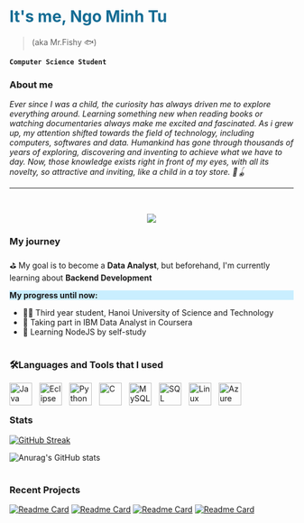 <h1><span style="color:146C94"> It's me, Ngo Minh Tu </span></h1>

> (aka Mr.Fishy 🐟)

**`Computer Science Student`**
### About me
*Ever since I was a child, the curiosity has always driven me to explore everything around. Learning something new when reading books or watching documentaries always make me excited and fascinated. As i grew up, my attention shifted towards the field of technology, including computers, softwares and data. Humankind has gone through thousands of years of exploring, discovering and inventing to achieve what we have to day. Now, those knowledge exists right in front of my eyes, with all its novelty, so attractive and inviting, like a child in a toy store. 🧸🪀*

<!--
**becacabe2002/becacabe2002** is a ✨ _special_ ✨ repository because its `README.md` (this file) appears on your GitHub profile.
-->

---
</br>

<p  align="center" height= "50px"  width="auto"><img src="https://freeyourmindinitiative.com/wp-content/uploads/2021/01/goals-768x384.jpg"></p>

### My journey

⛳ My goal is to become a **Data Analyst**, but beforehand, I'm currently learning about **Backend Development**

<p style="background-color:#C9EEFF;">
<b>My progress until now:</b>
<ul>
<li>🙍‍♂️ Third year student, Hanoi University of Science and Technology
<li>🔎 Taking part in IBM Data Analyst in Coursera
<li>📖 Learning NodeJS by self-study
</ul>
</p>

#

### 🛠️Languages and Tools that I used

<p>
<img align="left" alt="Java" width="40px" style="padding-right:10px;" src="https://cdn.jsdelivr.net/gh/devicons/devicon/icons/java/java-original.svg"/>
<img align="left" alt="Eclipse" width="40px" style="padding-right:10px;" src="https://upload.wikimedia.org/wikipedia/commons/c/cf/Eclipse-SVG.svg"/>
<img align="left" alt="Python" width="40px" style="padding-right:10px;" src="https://cdn.jsdelivr.net/gh/devicons/devicon/icons/python/python-original.svg"/>
<img align="left" alt="C" width="40px" style="padding-right:10px;" src="https://cdn.jsdelivr.net/gh/devicons/devicon/icons/c/c-original.svg"/>
<img align="left" alt="MySQL" width="40px" style="padding-right:10px;" src="https://cdn.jsdelivr.net/gh/devicons/devicon/icons/mysql/mysql-original-wordmark.svg"/>
<img align="left" alt="SQL Server" width="40px" style="padding-right:10px;" src="https://cdn.jsdelivr.net/gh/devicons/devicon/icons/microsoftsqlserver/microsoftsqlserver-plain-wordmark.svg"/>
<img align="left" alt="Linux" width="40px" style="padding-right:10px;" src="https://cdn.jsdelivr.net/gh/devicons/devicon/icons/linux/linux-original.svg"/>
<img align="left" alt="Azure" width="40px" style="padding-right:10px;" src="https://cdn.jsdelivr.net/gh/devicons/devicon/icons/azure/azure-original.svg"/>
</p>

<br/>

#

### Stats

[![GitHub Streak](https://streak-stats.demolab.com?user=becacabe2002&theme=prussian)](https://git.io/streak-stats)

![Anurag's GitHub stats](https://github-readme-stats.vercel.app/api?username=becacabe2002&show_icons=true&count_private=true&include_all_commits=true&theme=prussian)

#

### Recent Projects

[![Readme Card](https://github-readme-stats.vercel.app/api/pin/?username=becacabe2002&repo=Big_Prj_OOP_gaulois&theme=prussian)](https://github.com/becacabe2002/Big_Prj_OOP_gaulois.git)
[![Readme Card](https://github-readme-stats.vercel.app/api/pin/?username=becacabe2002&repo=Software_Intro&theme=prussian)](https://github.com/becacabe2002/Software_Intro.git)
[![Readme Card](https://github-readme-stats.vercel.app/api/pin/?username=becacabe2002&repo=CA_finalProject_group6&theme=prussian)](https://github.com/becacabe2002/CA_finalProject_group6.git)
[![Readme Card](https://github-readme-stats.vercel.app/api/pin/?username=becacabe2002&repo=SQL_Project&theme=prussian)](https://github.com/becacabe2002/SQL_Project.git)






